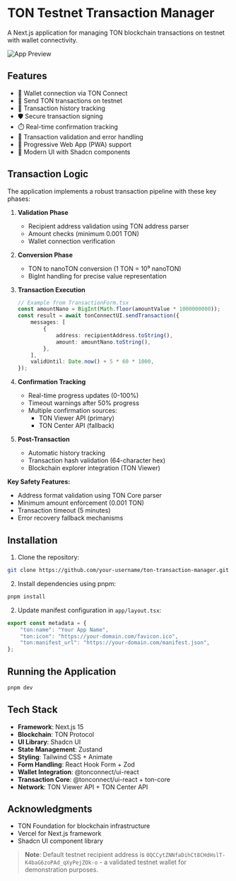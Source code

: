 # TON Testnet Transaction Manager

A Next.js application for managing TON blockchain transactions on testnet with wallet connectivity.

![App Preview](https://via.placeholder.com/800x400.png?text=TON+Transaction+Manager+Preview)

## Features

-   🔐 Wallet connection via TON Connect
-   💸 Send TON transactions on testnet
-   📜 Transaction history tracking
-   🛡️ Secure transaction signing
-   ⏱️ Real-time confirmation tracking
-   🚦 Transaction validation and error handling
-   📱 Progressive Web App (PWA) support
-   🎨 Modern UI with Shadcn components

## Transaction Logic

The application implements a robust transaction pipeline with these key phases:

1. **Validation Phase**

    - Recipient address validation using TON address parser
    - Amount checks (minimum 0.001 TON)
    - Wallet connection verification

2. **Conversion Phase**

    - TON to nanoTON conversion (1 TON = 10⁹ nanoTON)
    - BigInt handling for precise value representation

3. **Transaction Execution**

    ```typescript
    // Example from TransactionForm.tsx
    const amountNano = BigInt(Math.floor(amountValue * 1000000000));
    const result = await tonConnectUI.sendTransaction({
        messages: [
            {
                address: recipientAddress.toString(),
                amount: amountNano.toString(),
            },
        ],
        validUntil: Date.now() + 5 * 60 * 1000,
    });
    ```

4. **Confirmation Tracking**

    - Real-time progress updates (0-100%)
    - Timeout warnings after 50% progress
    - Multiple confirmation sources:
        - TON Viewer API (primary)
        - TON Center API (fallback)

5. **Post-Transaction**
    - Automatic history tracking
    - Transaction hash validation (64-character hex)
    - Blockchain explorer integration (TON Viewer)

**Key Safety Features:**

-   Address format validation using TON Core parser
-   Minimum amount enforcement (0.001 TON)
-   Transaction timeout (5 minutes)
-   Error recovery fallback mechanisms

## Installation

1. Clone the repository:

```bash
git clone https://github.com/your-username/ton-transaction-manager.git
```

2. Install dependencies using pnpm:

```bash
pnpm install
```

2. Update manifest configuration in `app/layout.tsx`:

```typescript
export const metadata = {
    "ton:name": "Your App Name",
    "ton:icon": "https://your-domain.com/favicon.ico",
    "ton:manifest_url": "https://your-domain.com/manifest.json",
};
```

## Running the Application

```bash
pnpm dev
```

## Tech Stack

-   **Framework**: Next.js 15
-   **Blockchain**: TON Protocol
-   **UI Library**: Shadcn UI
-   **State Management**: Zustand
-   **Styling**: Tailwind CSS + Animate
-   **Form Handling**: React Hook Form + Zod
-   **Wallet Integration**: @tonconnect/ui-react
-   **Transaction Core**: @tonconnect/ui-react + ton-core
-   **Network**: TON Viewer API + TON Center API

## Acknowledgments

-   TON Foundation for blockchain infrastructure
-   Vercel for Next.js framework
-   Shadcn UI component library

> **Note**: Default testnet recipient address is `0QCCytZNNfaDihCt8CHdHslT-K4baG6zoPAd_qXyPejZOk-o` - a validated testnet wallet for demonstration purposes.
